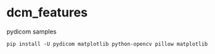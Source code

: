 # dcm_features
pydicom samples

```
pip install -U pydicom matplotlib python-opencv pillow matplotlib
```
